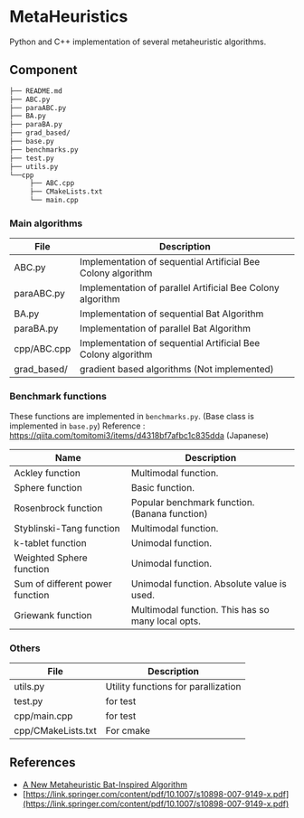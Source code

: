 # MetaHeuristics

Python and C++ implementation of several metaheuristic algorithms.

## Component

```bash
├── README.md
├── ABC.py
├── paraABC.py
├── BA.py
├── paraBA.py
├── grad_based/
├── base.py
├── benchmarks.py
├── test.py 
├── utils.py
└──cpp
     ├── ABC.cpp
     ├── CMakeLists.txt
     └── main.cpp
```

### Main algorithms

| File        | Description                                                  |
| ----------- | ------------------------------------------------------------ |
| ABC.py      | Implementation of sequential Artificial Bee Colony algorithm |
| paraABC.py  | Implementation of parallel Artificial Bee Colony algorithm   |
| BA.py       | Implementation of sequential Bat Algorithm                   |
| paraBA.py   | Implementation of parallel Bat Algorithm                     |
| cpp/ABC.cpp | Implementation of sequential Artificial Bee Colony algorithm |
| grad_based/ | gradient based algorithms (Not implemented)                  |

### Benchmark functions

These functions are implemented in `benchmarks.py`. (Base class is implemented in `base.py`)
Reference : https://qiita.com/tomitomi3/items/d4318bf7afbc1c835dda (Japanese)

| Name                            | Description                                       |
| ------------------------------- | ------------------------------------------------- |
| Ackley function                 | Multimodal function.                              |
| Sphere function                 | Basic function.                                   |
| Rosenbrock function             | Popular benchmark function. (Banana function)     |
| Styblinski-Tang function        | Multimodal function.                              |
| k-tablet function               | Unimodal function.                                |
| Weighted Sphere function        | Unimodal function.                                |
| Sum of different power function | Unimodal function. Absolute value is used.        |
| Griewank function               | Multimodal function. This has so many local opts. |

### Others

| File               | Description                         |
| ------------------ | ----------------------------------- |
| utils.py           | Utility functions for parallization |
| test.py            | for test                            |
| cpp/main.cpp       | for test                            |
| cpp/CMakeLists.txt | For cmake                           |

## References

- [A New Metaheuristic Bat-Inspired Algorithm](https://arxiv.org/pdf/1004.4170.pdf)
- [https://link.springer.com/content/pdf/10.1007/s10898-007-9149-x.pdf](https://link.springer.com/content/pdf/10.1007/s10898-007-9149-x.pdf)
